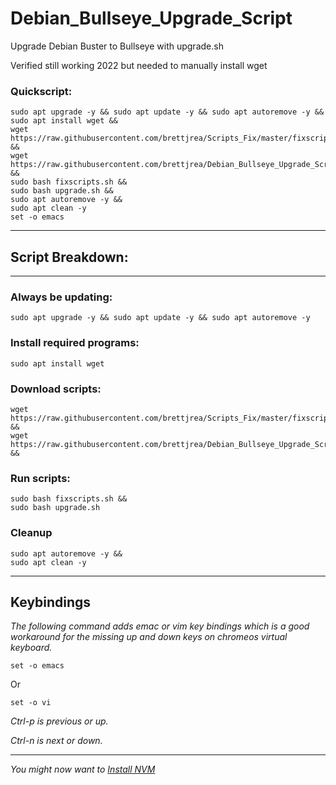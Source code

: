 # Debian_Bullseye_Upgrade_Script

Upgrade Debian Buster to Bullseye with upgrade.sh

Verified still working 2022 but needed to manually install wget

### Quickscript:

```
sudo apt upgrade -y && sudo apt update -y && sudo apt autoremove -y &&
sudo apt install wget &&
wget https://raw.githubusercontent.com/brettjrea/Scripts_Fix/master/fixscripts.sh &&
wget https://raw.githubusercontent.com/brettjrea/Debian_Bullseye_Upgrade_Script/master/upgrade.sh &&
sudo bash fixscripts.sh &&
sudo bash upgrade.sh && 
sudo apt autoremove -y &&
sudo apt clean -y
set -o emacs
```
---

## Script Breakdown:

---

### Always be updating:

```
sudo apt upgrade -y && sudo apt update -y && sudo apt autoremove -y
```

### Install required programs:

```
sudo apt install wget
```

### Download scripts:

```
wget https://raw.githubusercontent.com/brettjrea/Scripts_Fix/master/fixscripts.sh &&
wget https://raw.githubusercontent.com/brettjrea/Debian_Bullseye_Upgrade_Script/master/upgrade.sh &&
```

### Run scripts:

```
sudo bash fixscripts.sh &&
sudo bash upgrade.sh
```
### Cleanup

```
sudo apt autoremove -y &&
sudo apt clean -y
```

---
## Keybindings

*The following command adds emac or vim key bindings which is a good workaround for the missing up and down keys on chromeos virtual keyboard.*

```
set -o emacs
```

Or

```
set -o vi
```

*Ctrl-p is previous or up.*

*Ctrl-n is next or down.*

---

*You might now want to [Install NVM](https://github.com/brettjrea/Debian_Install_NVM)*
